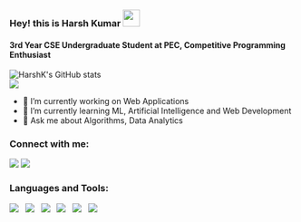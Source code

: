 ### Hey! this is Harsh Kumar <img src="https://raw.githubusercontent.com/MartinHeinz/MartinHeinz/master/wave.gif" width="30px">
#### 3rd Year CSE Undergraduate Student at PEC, Competitive Programming Enthusiast

![HarshK's GitHub stats](https://github-readme-stats.vercel.app/api?username=HarshaK47&show_icons=true&theme=dracula)<br/>
<img src="https://github-readme-stats.vercel.app/api/top-langs/?username=HarshaK47&layout=compact&count_private=true&show_icons=true&theme=algolia" />

- 🔭 I’m currently working on Web Applications
- 🌱 I’m currently learning ML, Artificial Intelligence and Web Development
- 💬 Ask me about Algorithms, Data Analytics
### Connect with me:
<a href="https://www.linkedin.com/in/harshk04/"><img src="https://img.icons8.com/fluent/48/000000/linkedin.png"/></a>
<a href="https://github.com/HarshaK47/"><img src="https://img.icons8.com/fluent/48/000000/github.png"/></a>
### Languages and Tools:
<img src="https://img.icons8.com/color/48/000000/c-plus-plus-logo.png"/> &nbsp; <img src="https://img.icons8.com/color/48/000000/c-programming.png"/> &nbsp; <img src="https://img.icons8.com/color/48/000000/python.png"/> &nbsp; <img src="https://img.icons8.com/color/48/000000/html-5.png"/> &nbsp; <img src="https://img.icons8.com/color/48/000000/css3.png"/> &nbsp; <img src="https://img.icons8.com/color/48/000000/javascript.png"/>
